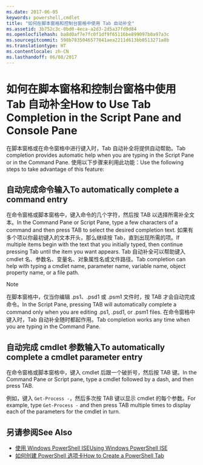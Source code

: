 ```yaml
---
ms.date: 2017-06-05
keywords: powershell,cmdlet
title: "如何在脚本窗格和控制台窗格中使用 Tab 自动补全"
ms.assetid: 3b752c3c-0bd0-4eca-a2d3-2d5a37fd9d84
ms.openlocfilehash: ba8d0af7e7fc0f1df9f65116be899097b0a97a3c
ms.sourcegitcommit: 598b7835046577841aea2211d613bb8513271a8b
ms.translationtype: HT
ms.contentlocale: zh-CN
ms.lasthandoff: 06/08/2017
---
```

# <a name="how-to-use-tab-completion-in-the-script-pane-and-console-pane"></a><span data-ttu-id="b5e02-103">如何在脚本窗格和控制台窗格中使用 Tab 自动补全</span><span class="sxs-lookup"><span data-stu-id="b5e02-103">How to Use Tab Completion in the Script Pane and Console Pane</span></span>
<span data-ttu-id="b5e02-104">在脚本窗格或在命令窗格中进行键入时，Tab 自动补全将提供自动帮助。</span><span class="sxs-lookup"><span data-stu-id="b5e02-104">Tab completion provides automatic help when you are typing in the Script Pane or in the Command Pane.</span></span> <span data-ttu-id="b5e02-105">使用以下步骤来利用此功能：</span><span class="sxs-lookup"><span data-stu-id="b5e02-105">Use the following steps to take advantage of this feature:</span></span>

## <a name="to-automatically-complete-a-command-entry"></a><span data-ttu-id="b5e02-106">自动完成命令输入</span><span class="sxs-lookup"><span data-stu-id="b5e02-106">To automatically complete a command entry</span></span>
<span data-ttu-id="b5e02-107">在命令窗格或脚本窗格中，键入命令的几个字符，然后按 TAB 以选择所需补全文本。</span><span class="sxs-lookup"><span data-stu-id="b5e02-107">In the Command Pane or Script Pane, type a few characters of a command and then press TAB to select the desired completion text.</span></span> <span data-ttu-id="b5e02-108">如果有多个项以你最初键入的文本开头，那么继续按 Tab，直到出现所需的项。</span><span class="sxs-lookup"><span data-stu-id="b5e02-108">If multiple items begin with the text that you initially typed, then continue pressing Tab until the item you want appears.</span></span> <span data-ttu-id="b5e02-109">Tab 自动补全可以帮助键入 cmdlet 名、参数名、变量名、对象属性名或文件路径。</span><span class="sxs-lookup"><span data-stu-id="b5e02-109">Tab completion can help with typing a cmdlet name, parameter name, variable name, object property name, or a file path.</span></span>

> [!NOTE]
> <span data-ttu-id="b5e02-110">在脚本窗格中，仅当你编辑 .ps1、.psd1 或 .psm1 文件时，按 TAB 才会自动完成命令。</span><span class="sxs-lookup"><span data-stu-id="b5e02-110">In the Script Pane, pressing TAB will automatically complete a command only when you are editing .ps1, .psd1, or .psm1 files.</span></span> <span data-ttu-id="b5e02-111">在命令窗格中键入时，Tab 自动补全随时都起作用。</span><span class="sxs-lookup"><span data-stu-id="b5e02-111">Tab completion works any time when you are typing in the Command Pane.</span></span>

## <a name="to-automatically-complete-a-cmdlet-parameter-entry"></a><span data-ttu-id="b5e02-112">自动完成 cmdlet 参数输入</span><span class="sxs-lookup"><span data-stu-id="b5e02-112">To automatically complete a cmdlet parameter entry</span></span>
<span data-ttu-id="b5e02-113">在命令窗格或脚本窗格中，键入 cmdlet 后跟一个破折号，然后按 TAB 键。</span><span class="sxs-lookup"><span data-stu-id="b5e02-113">In the Command Pane or Script pane, type a cmdlet followed by a dash, and then press TAB.</span></span>

<span data-ttu-id="b5e02-114">例如，键入 `Get-Process -`，然后多次按 TAB 键以显示 cmdlet 的每个参数。</span><span class="sxs-lookup"><span data-stu-id="b5e02-114">For example, type `Get-Process -` and then press TAB multiple times to display each of the parameters for the cmdlet in turn.</span></span>

## <a name="see-also"></a><span data-ttu-id="b5e02-115">另请参阅</span><span class="sxs-lookup"><span data-stu-id="b5e02-115">See Also</span></span>
- [<span data-ttu-id="b5e02-116">使用 Windows PowerShell ISE</span><span class="sxs-lookup"><span data-stu-id="b5e02-116">Using Windows PowerShell ISE</span></span>](using-the-windows-powershell-ise.md)
- [<span data-ttu-id="b5e02-117">如何创建 PowerShell 选项卡</span><span class="sxs-lookup"><span data-stu-id="b5e02-117">How to Create a PowerShell Tab</span></span>](How-to-Create-a-PowerShell-Tab-in-Windows-PowerShell-ISE.md)

